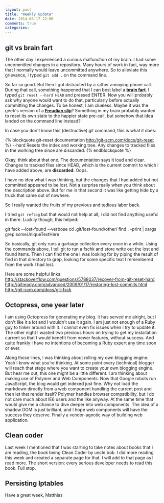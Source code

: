 ```yaml
---
layout: post
title: "Weekly Update"
date: 2014-08-17 22:06
comments: true
categories: 
---
```

## git vs brain fart
The other day I experienced a curious malfunction of my brain. I had some uncommitted changes in a repository. Many hours of work in fact, way more that I normally would leave uncommitted anywhere. So to alleviate this grievance, I typed ````git add .```` on the command line.

So far so good. But then I got distracted by a rather annoying phone call. During that call, something happened that I can best label a **[brain fart](http://en.wikipedia.org/wiki/Brain_fart)**. I typed ````git reset --hard HEAD```` and pressed ENTER. Now you will probably ask why anyone would want to do that, particularly before actually committing the changes. To be honest, I am clueless. Maybe it was the geek's version of a **[Freudian slip](http://en.wikipedia.org/wiki/Freudian_slip)**? Something in my brain probably wanted to reset its own state to the happier state pre-call, but somehow that idea landed on the command line instead?

In case you don't know this (destructive) git command, this is what it does:

{% blockquote git-reset documentation http://git-scm.com/docs/git-reset %}
--hard
Resets the index and working tree. Any changes to tracked files in the working tree since <commit> are discarded.
{% endblockquote %}

Okay, think about that one. The documentation says it loud and clear. Changes to tracked files since HEAD, which is the current commit to which I have added above, are **discarded**. Oops.

I have no idea what I was thinking, but the changes that I had added but not committed appeared to be lost. Not a surprise really when you think about the description above. But for me in that second it was like getting hide by a truck that came out of nowhere.

So I really wanted the fruits of my previous and tedious labor back.

I tried ````git reflog```` but that would not help at all, I did not find anything useful in there. Luckily though, this helped:

git fsck --lost-found --verbose
cd .git/lost-found/other/
find . -print | xargs grep someUniqueTextHere

So basically, git only runs a garbage collection every once in a while. Using the commands above, I tell git to run a fschk and store write out the lost and found items. Then I can find the one I was looking for by piping the result of find in that directory to grep, looking for some specific text I remembered from the work I had lost. 

Here are some helpful links:
http://stackoverflow.com/questions/5788037/recover-from-git-reset-hard
http://gitready.com/advanced/2009/01/17/restoring-lost-commits.html
http://git-scm.com/docs/git-fsck

## Octopress, one year later
I am using Octopress for generating my blog. It has served me alright, but I don't like it a lot and I wouldn't use it again.  I am just not enough of a Ruby guy to tinker around with it. I cannot even fix issues when I try to update it. The other night I wasted two precious hours on trying to get my installation current so that I would benefit from newer features, without success. And quite frankly I have no intentions of becoming a Ruby expert any time soon or ever. 

Along those lines, I was thinking about rolling my own blogging engine. Yeah I know what you're thinking. At some point every (technical) blogger will reach that stage where you want to create your own blogging engine. But hear me out, this one might be a little different. I am thinking about making use of Polymer and Web Components. Now that Google robots run JavaScript, the blog would get indexed just fine. Why not load the markdown directly from a web component handling the current post and then let that render itself? Polymer handles browser compatibility, but I do not care much about IE6 users and the like anyway. At the same time that would give me a chance to dive deeper into web components. The idea of a shadow DOM is just brilliant, and I hope web components will have the success they deserve. Finally a vendor-agnotic way of building web application.

## Clean coder
Last week I mentioned that I was starting to take notes about books that I am reading, the book being Clean Coder by uncle bob. I did more reading this week and created a separate page for that. I will add to that page as I read more. The short version: every serious developer needs to read this book. Full stop.


## Persisting Iptables 




Have a great week,
Matthias